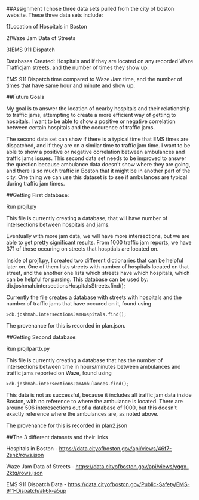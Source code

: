 ##Assignment
I chose three data sets pulled from the city of boston website. These three data sets include:


1)Location of Hospitals in Boston

2)Waze Jam Data of Streets

3)EMS 911 Dispatch

Databases Created:
Hospitals and if they are located on any recorded Waze Trafficjam streets, and the number of times they show up.

EMS 911 Dispatch time compared to Waze Jam time, and the number of times that have same hour and minute and show up.


##Future Goals

My goal is to answer the location of nearby hospitals and their relationship to traffic jams, attempting to create
a more efficient way of getting to hospitals. I want to be able to show a positive or negative correlation between certain hospitals and the occurence of traffic jams. 

The second data set can show if there is a typical time that EMS times are dispatched, and if they are on a similar time to traffic jam time. I want to be able to show a positive or negative correlation between ambulances and traffic jams issues. This second data set needs to be improved to answer the question because ambulance data doesn't show where they are going, and there is so much traffic in Boston that it might be in another part of the city. One thing we can use this dataset is to see if ambulances are typical during traffic jam times.

##Getting First database:


Run proj1.py

This file is currently creating a database, that will have number of intersections between hospitals and jams.

Eventually with more jam data, we will have more intersections, but we are able to get pretty significant results. From 1000 traffic jam reports, we have 371 of those occuring on streets that hosptials are located on. 

Inside of proj1.py, I created two different dictionaries that can be helpful later on. One of them lists streets with number of hospitals located on that street, and the another one lists which streets have which hospitals, which can be helpful for parsing. This database can be used by: db.joshmah.intersectionsHospitalsStreets.find();

Currently the file creates a database with streets with hospitals and the number of traffic jams that have occured on it, found using
```
>db.joshmah.intersectionsJamHospitals.find();
```
  
The provenance for this is recorded in plan.json. 


##Getting Second database:

Run proj1partb.py

This file is currently creating a database that has the number of intersections between time in hours/minutes between ambulances and traffic jams reported on Waze, found using
```
>db.joshmah.intersectionsJamAmbulances.find();
```
This data is not as successful, because it includes all traffic jam data inside Boston, with no reference to where the ambulance is located. There are around 506 interesections out of a database of 1000, but this doesn't exactly reference where the ambulances are, as noted above.

The provenance for this is recorded in plan2.json

##The 3 different datasets and their links


Hospitals in Boston - https://data.cityofboston.gov/api/views/46f7-2snz/rows.json

Waze Jam Data of Streets - https://data.cityofboston.gov/api/views/yqgx-2ktq/rows.json

EMS 911 Dispatch Data - https://data.cityofboston.gov/Public-Safety/EMS-911-Dispatch/ak6k-a5up

